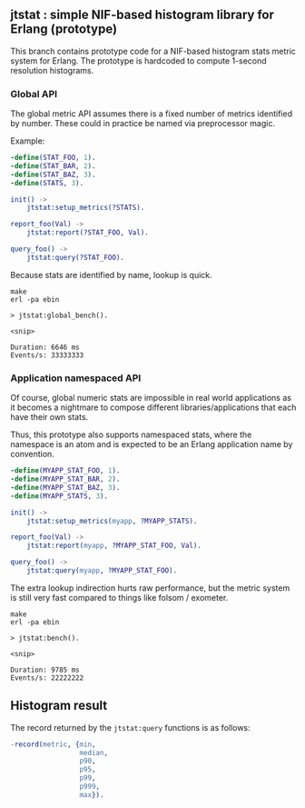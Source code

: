 ## jtstat : simple NIF-based histogram library for Erlang (prototype)

This branch contains prototype code for a NIF-based histogram stats
metric system for Erlang. The prototype is hardcoded to compute 1-second
resolution histograms.

### Global API

The global metric API assumes there is a fixed number of metrics identified
by number. These could in practice be named via preprocessor magic.

Example:

```erlang
-define(STAT_FOO, 1).
-define(STAT_BAR, 2).
-define(STAT_BAZ, 3).
-define(STATS, 3).

init() ->
    jtstat:setup_metrics(?STATS).

report_foo(Val) ->
    jtstat:report(?STAT_FOO, Val).

query_foo() ->
    jtstat:query(?STAT_FOO).
```

Because stats are identified by name, lookup is quick.

```
make
erl -pa ebin

> jtstat:global_bench().

<snip>

Duration: 6646 ms
Events/s: 33333333
```

### Application namespaced API

Of course, global numeric stats are impossible in real world applications as
it becomes a nightmare to compose different libraries/applications that each
have their own stats.

Thus, this prototype also supports namespaced stats, where the namespace is
an atom and is expected to be an Erlang application name by convention.


```erlang
-define(MYAPP_STAT_FOO, 1).
-define(MYAPP_STAT_BAR, 2).
-define(MYAPP_STAT_BAZ, 3).
-define(MYAPP_STATS, 3).

init() ->
    jtstat:setup_metrics(myapp, ?MYAPP_STATS).

report_foo(Val) ->
    jtstat:report(myapp, ?MYAPP_STAT_FOO, Val).

query_foo() ->
    jtstat:query(myapp, ?MYAPP_STAT_FOO).
```

The extra lookup indirection hurts raw performance, but the metric system
is still very fast compared to things like folsom / exometer.

```
make
erl -pa ebin

> jtstat:bench().

<snip>

Duration: 9785 ms
Events/s: 22222222
```

## Histogram result

The record returned by the `jtstat:query` functions is as follows:

```erlang
-record(metric, {min,
                 median,
                 p90,
                 p95,
                 p99,
                 p999,
                 max}).
```
